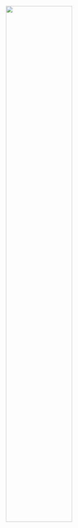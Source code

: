 <p align="center">
  <a>
    <img width="60%" src="https://user-images.githubusercontent.com/46486515/118839750-578a9700-b8f9-11eb-88dd-ee9ff21af3a3.png">
  </a>
</p>

<div align="center">
